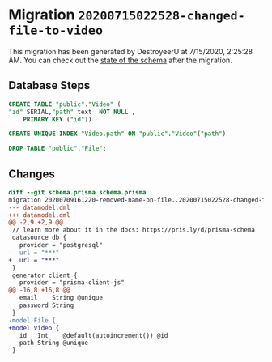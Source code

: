 # Migration `20200715022528-changed-file-to-video`

This migration has been generated by DestroyeerU at 7/15/2020, 2:25:28 AM.
You can check out the [state of the schema](./schema.prisma) after the migration.

## Database Steps

```sql
CREATE TABLE "public"."Video" (
"id" SERIAL,"path" text  NOT NULL ,
    PRIMARY KEY ("id"))

CREATE UNIQUE INDEX "Video.path" ON "public"."Video"("path")

DROP TABLE "public"."File";
```

## Changes

```diff
diff --git schema.prisma schema.prisma
migration 20200709161220-removed-name-on-file..20200715022528-changed-file-to-video
--- datamodel.dml
+++ datamodel.dml
@@ -2,9 +2,9 @@
 // learn more about it in the docs: https://pris.ly/d/prisma-schema
 datasource db {
   provider = "postgresql"
-  url = "***"
+  url = "***"
 }
 generator client {
   provider = "prisma-client-js"
@@ -16,8 +16,8 @@
   email    String @unique
   password String
 }
-model File {
+model Video {
   id   Int    @default(autoincrement()) @id
   path String @unique
 }
```


